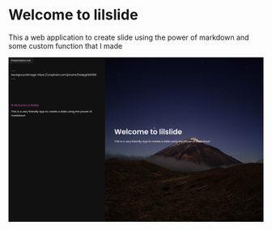 # Welcome to lilslide

This a web application to create slide using the power of markdown and some custom function that I made

![lilslide](slider.png)
